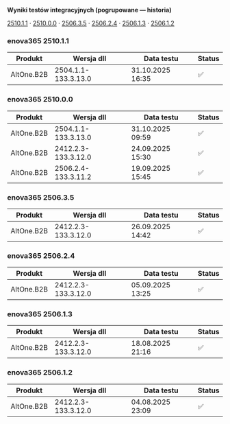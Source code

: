 **Wyniki testów integracyjnych (pogrupowane — historia)**

[2510.1.1](#enova365-251011) · [2510.0.0](#enova365-251000) · [2506.3.5](#enova365-250635) · [2506.2.4](#enova365-250624) · [2506.1.3](#enova365-250613) · [2506.1.2](#enova365-250612)

### enova365 2510.1.1

| Produkt    | Wersja dll          | Data testu       | Status |
|------------|---------------------|------------------|--------|
| AltOne.B2B | 2504.1.1-133.3.13.0 | 31.10.2025 16:35 | ✅      |

### enova365 2510.0.0

| Produkt    | Wersja dll          | Data testu       | Status |
|------------|---------------------|------------------|--------|
| AltOne.B2B | 2504.1.1-133.3.13.0 | 31.10.2025 09:59 | ✅      |
| AltOne.B2B | 2412.2.3-133.3.12.0 | 24.09.2025 15:30 | ✅      |
| AltOne.B2B | 2506.2.4-133.3.11.2 | 19.09.2025 15:45 | ✅      |

### enova365 2506.3.5

| Produkt    | Wersja dll          | Data testu       | Status |
|------------|---------------------|------------------|--------|
| AltOne.B2B | 2412.2.3-133.3.12.0 | 26.09.2025 14:42 | ✅      |

### enova365 2506.2.4

| Produkt    | Wersja dll          | Data testu       | Status |
|------------|---------------------|------------------|--------|
| AltOne.B2B | 2412.2.3-133.3.12.0 | 05.09.2025 13:25 | ✅      |

### enova365 2506.1.3

| Produkt    | Wersja dll          | Data testu       | Status |
|------------|---------------------|------------------|--------|
| AltOne.B2B | 2412.2.3-133.3.12.0 | 18.08.2025 21:16 | ✅      |

### enova365 2506.1.2

| Produkt    | Wersja dll          | Data testu       | Status |
|------------|---------------------|------------------|--------|
| AltOne.B2B | 2412.2.3-133.3.12.0 | 04.08.2025 23:09 | ✅      |

